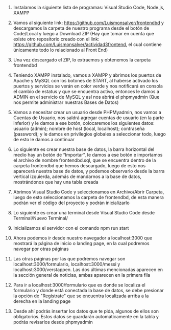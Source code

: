 1. Instalamos la siguiente lista de programas: Visual Studio Code, Node.js, XAMPP

2. Vamos al siguiente link: https://github.com/Luismonsalver/frontendbd y descargamos la carpeta de nuestro programa desde el botón de Code/Local y luego a Download ZIP (Hay que tomar en cuenta que existe otro repositorio creado con el link: https://github.com/Luismonsalver/actividad3frontend, el cual contiene únicamente todo lo relacionado al Front End)

3. Una vez descargado el ZIP, lo extraemos y obtenemos la carpeta frontendbd

4. Teniendo XAMPP instalado, vamos a XAMPP y abrimos los puertos de Apache y MySQL con los botones de START, al haberse activado los puertos y servicios se verán en color verde y nos notificará en consola el cambio de estatus y que se encuentra activo, entonces le damos a ADMIN en el servicio de MySQL y así nos abrirá el phpmyadmin (Que nos permite administrar nuestras Bases de Datos)

5. Vamos a necesitar crear un usuario desde PHPMyadmin, nos vamos a Cuentas de Usuario, nos saldrá agregar cuentas de usuario (en la parte inferior) y le damos a ese botón, colocaremos los siguientes datos: usuario (admin); nombre de host (local, localhost); contraseña (password); y le damos en privilegios globales a seleccionar todo, luego de esto le damos a continuar

6. Lo siguiente es crear nuestra base de datos, la barra horizontal del medio hay un botón de “Importar”, le damos a ese botón e importamos el archivo de nombre frontendbd.sql, que se encuentra dentro de la carpeta frontendbd que hemos descargado, luego de esto nos aparecerá nuestra base de datos, y podemos observarlo desde la barra vertical izquierda, además de mandarnos a la base de datos, mostrándonos que hay una tabla creada

7. Abrimos Visual Studio Code y seleccionamos en Archivo/Abrir Carpeta, luego de esto seleccionamos la carpeta de frontendbd, de esta manera podrán ver el código del proyecto y podrán inicializarlo

8. Lo siguiente es crear una terminal desde Visual Studio Code desde Terminal/Nuevo Terminal/

9. Inicializamos el servidor con el comando npm run start

10. Ahora podemos ir desde nuestro navegador a localhost:3000 que mostrará la página de inicio o landing page, en la cual podremos navegar por otras páginas

11. Las otras páginas por las que podremos navegar son localhost:3000/formulario, localhost:3000/messi y localhost:3000/verstappen. Las dos últimas mencionadas aparecen en la sección general de noticias, ambas aparecen en la primera fila

12. Para ir a localhost:3000/formulario que es donde se localiza el formulario y donde está conectada la base de datos, se debe presionar la opción de "Regístrate" que se encuentra localizada arriba a la derecha en la landing page

13. Desde ahí podrás insertar los datos que te pida, algunos de ellos son obligatorios. Estos datos se guardarán automáticamente en la tabla y podrás revisarlos desde phpmyadmin